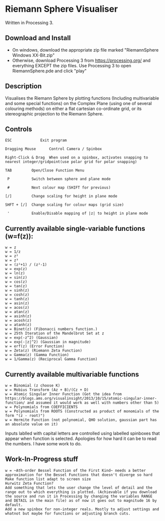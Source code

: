 # Riemann Sphere Visualiser

Written in Processing 3.
## Download and Install
 - On windows, download the appropriate zip file marked "RiemannSphere Windows XX-Bit.zip"
 - Otherwise, download Processing 3 from https://processing.org/ and everything EXCEPT the zip files. Use Processing 3 to open RiemannSphere.pde and click "play"

## Description 
Visualises the Riemann Sphere by plotting functions (Including multivariable and some special functions) on the Complex Plane (using one of several colouring methods) on either a flat cartesian co-ordinate grid, or its stereographic projection to the Riemann Sphere.

## Controls
	ESC 			Exit program
	
    Dragging Mouse		Control Camera / Spinbox
    
    Right-Click & Drag 	When used on a spinbox, activates snapping to nearest integer/gridpoint(use polar grid for polar snapping)
    
	TAB			Open/Close Function Menu
	
	 P 			Switch between sphere and plane mode
	 
	 #			Next colour map (SHIFT for previous)
	 
	[/]			Change scaling for height in plane mode
	
    SHFT + [/]	Change scaling for colour maps (grid size)
    
   	 '			Enable/Disable mapping of |z| to height in plane mode



## Currently available single-variable functions (w=f(z)):

	w = z
	w = 1/z
	w = z²
	w = z³
	w = (z²+1) / (z²-1)
	w = exp(z)
	w = ln(z)
	w = sin(z)
	w = cos(z)
	w = tan(z)
	w = sinh(z)
	w = cosh(z)
	w = tanh(z)
	w = asin(z)
	w = acos(z)
	w = atan(z)
	w = asinh(z)
	w = acosh(z)
	w = atanh(z)	
	w = Binet(z) (Fibonacci numbers function.)
	w = 25th Iteration of the Mandelbrot Set at z
	w = exp(-z^2) (Gaussian)
	w = exp(-|z|^2) (Gaussian in magnitude)
	w = erf(z) (Error Function)
	w = Zeta(z) (Riemann Zeta Function)
	w = Gamma(z) (Gamma Function)
	w = 1/Gamma(z) (Reciprocal Gamma Function)

## Currently available multivariable functions

	w = Binomial (z choose K)
	w = Mobius Transform (Az + B)/(Cz + D)
	w = Atomic Singular Inner Function (Got the idea from https://blogs.ams.org/visualinsight/2013/10/15/atomic-singular-inner-function/ and assumed it would work as well with numbers other than 5)
	w = Polynomials from COEFFICIENTS
	w = Polynomials from ROOTS (Constructed as product of monomials of the form "(z - root)")
	w = Hermite Function (not polynomial, QHO solution, gaussian part has an absolute value on it)
Inputs lablled with capital letters are controlled using labelled spinboxes that appear when function is selected. Apologies for how hard it can be to read the numbers. I have some work to do.

## Work-In-Progress stuff
	w = ~Ath-order Bessel Function of the First Kind~ needs a better approximation for the Bessel Functions that doesn't diverge so hard
	Make function list adapt to screen size
	Hurwitz Zeta Function?
	Add something that lets the user change the level of detail and the range out to which everything is plotted. (Achievable if you download the source and run it in Processing by changing the variables RANGE and DETAIL in the main file) as of now it goes out to magnitude 16 by default.
	Add a new spinbox for non-integer reals. Mostly to adjust settings and whatnot but maybe for functions or adjusting branch cuts.
